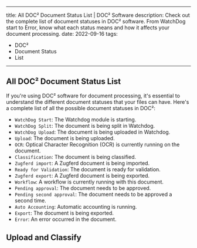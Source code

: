 
---
title: All DOC² Document Status List | DOC² Software
description: Check out the complete list of document statuses in DOC² software. From WatchDog start to Error, know what each status means and how it affects your document processing.
date: 2022-09-16
tags:
  - DOC²
  - Document Status
  - List
---

## All DOC² Document Status List

If you're using DOC² software for document processing, it's essential to understand the different document statuses that your files can have. Here's a complete list of all the possible document statuses in DOC²:

- `WatchDog Start`: The Watchdog module is starting.
- `WatchDog Split`: The document is being split in Watchdog.
- `WatchDog Upload`: The document is being uploaded in Watchdog.
- `Upload`: The document is being uploaded.
- `OCR`: Optical Character Recognition (OCR) is currently running on the document.
- `Classification`: The document is being classified.
- `Zugferd import`: A Zugferd document is being imported.
- `Ready for Validation`: The document is ready for validation.
- `Zugferd export`: A Zugferd document is being exported.
- `Workflow`: A workflow is currently running with this document.
- `Pending approval`: The document needs to be approved.
- `Pending second approval`: The document needs to be approved a second time.
- `Auto Accounting`: Automatic accounting is running.
- `Export`: The document is being exported.
- `Error`: An error occurred in the document.

## Upload and Classify

